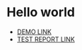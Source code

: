 # Hello world

- [DEMO LINK](https://vadiimvooo.github.io/layout_hello-world/)
- [TEST REPORT LINK](https://vadiimvooo.github.io/layout_hello-world/report/html_report/)
